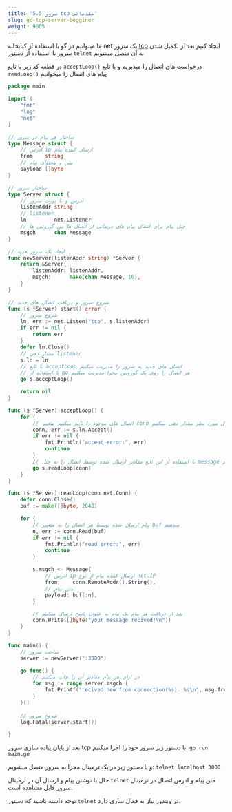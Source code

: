 ```yaml
---
title: '5.5 سرور tcp مقدماتی'
slug: go-tcp-server-begginer
weight: 9005
---
```


ما میتوانیم در گو با استفاده از کتابخانه  net یک سرور [tcp](https://fa.wikipedia.org/wiki/%D9%BE%D8%B1%D9%88%D8%AA%DA%A9%D9%84_%D9%87%D8%AF%D8%A7%DB%8C%D8%AA_%D8%A7%D9%86%D8%AA%D9%82%D8%A7%D9%84) ایجاد کنیم
بعد از تکمیل شدن سرور با استفاده از دستور `telnet` به آن متصل میشویم

در قطعه کد زیر 
با تایع `acceptLoop()` درخواست های اتصال را مپذیریم
و با تایع `readLoop()` پیام های اتصال را میخوانیم


```go
package main

import (
	"fmt"
	"log"
	"net"
)

// ساختار هر پیام در سرور
type Message struct {
	// ادرس ip ارسال کننده پیام
	from    string
	// متن و محتوای پیام
	payload []byte
}

// ساختار سرور
type Server struct {
	// ادرس و یا پورت سرور
	listenAddr string
	// listener
	ln         net.Listener
	// چنل پیام برای انتقال پیام های دریفاتی از اتصال ها بین گوروتین ها
	msgch      chan Message
}

// ایجاد یک سرور جدید
func newServer(listenAddr string) *Server {
	return &Server{
		listenAddr: listenAddr,
		msgch:      make(chan Message, 10),
	}
}

// شروع سرور و دریافت اتصال های جدید
func (s *Server) start() error {
	// شروع سرور
	ln, err := net.Listen("tcp", s.listenAddr)
	if err != nil {
		return err
	}
	defer ln.Close()
	// مقدار دهی listener
	s.ln = ln
	// با تابع acceptLoop اتصال های جدید به سرور را مدیریت میکنیم
	// با استفاده از go هر اتصال را روی یک گوروتین مجزا مدیریت میکنیم
	go s.acceptLoop()

	return nil
}

func (s *Server) acceptLoop() {
	for {
		// اتصال های موجود را تایید میکنیم متغییر conn را با اتصال مورد نظر مقدار دهی میکنیم
		conn, err := s.ln.Accept()
		if err != nil {
			fmt.Println("accept error:", err)
			continue
		}
		// با استفاده از این تابع مقادیر ارسال شده توسط اتصال را به چنل message میدهیم
		go s.readLoop(conn)
	}
}

func (s *Server) readLoop(conn net.Conn) {
	defer conn.Close()
	buf := make([]byte, 2048)

	for {
		// پیام ارسال شده توسط هر اتصال را به متغییر buf میدهیم
		n, err := conn.Read(buf)
		if err != nil {
			fmt.Println("read error:", err)
			continue
		}

		s.msgch <- Message{
			// ادرس ip ارسال کننده پیام از نوع net.IP
			from:    conn.RemoteAddr().String(),
			// متن پیام
			payload: buf[:n],
		}

		// بعد از دریافت هر پیام یک پیام به عنوان پاسخ ارسال میکنیم
		conn.Write([]byte("your message recived!\n"))
	}
}

func main() {
	// ساخت سرور
	server := newServer(":3000")

	go func() {
		// در ازای هر پیام مقادیر آن را چاپ میکنیم
		for msg := range server.msgch {
			fmt.Printf("recived new from connection(%s): %s\n", msg.from, msg.payload)
		}
	}()
	
	// شروع سرور
	log.Fatal(server.start())

}

```

بعد از پایان پیاده سازی سرور tcp
با دستور زیر سرور خود را اجرا میکنیم:
`go run main.go`

و با دستور زیر در یک ترمینال مجزا به سرور متصل میشویم:
`telnet localhost 3000`

حال با نوشتن پیام و ارسال آن در ترمینال `telnet` متن پیام و ادرس اتصال در ترمینال سرور قابل مشاهده است.

توجه داشته باشید که دستور ‍`telnet` در ویندوز نیاز به فعال سازی دارد.